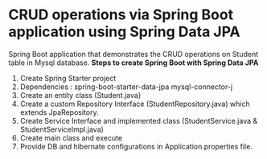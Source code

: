 # CRUD operations via Spring Boot application using Spring Data JPA
Spring Boot application that demonstrates the CRUD operations on Student table in Mysql database.
********************Steps to create Spring Boot with Spring Data JPA********************
1. Create Spring Starter project
2. Dependencies : spring-boot-starter-data-jpa
                  mysql-connector-j
3. Create an entity class (Student.java)
4. Create a custom Repository Interface (StudentRepository.java) which extends JpaRepository.
5. Create Service Interface and implemented class (StudentService.java & StudentServiceImpl.java)
6. Create main class and execute
7. Provide DB and hibernate configurations in Application.properties file.
